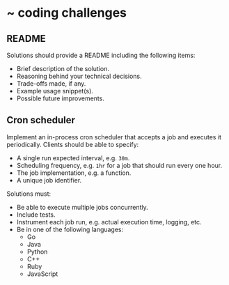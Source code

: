 # ~ coding challenges

## README
Solutions should provide a README including the following items:

- Brief description of the solution.
- Reasoning behind your technical decisions.
- Trade-offs made, if any.
- Example usage snippet(s).
- Possible future improvements.

## Cron scheduler
Implement an in-process cron scheduler that accepts a job and executes it periodically. Clients should be able to specify:

- A single run expected interval, e.g. `30m`.
- Scheduling frequency, e.g. `1hr` for a job that should run every one hour.
- The job implementation, e.g. a function.
- A unique job identifier.

Solutions must:
- Be able to execute multiple jobs concurrently.
- Include tests.
- Instrument each job run, e.g. actual execution time, logging, etc.
- Be in one of the following languages:
    - Go
    - Java
    - Python
    - C++
    - Ruby
    - JavaScript